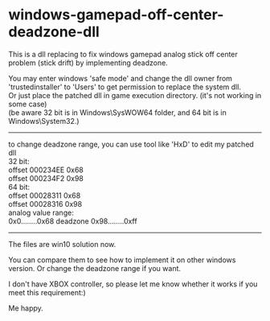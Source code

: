 # windows-gamepad-off-center-deadzone-dll
This is a dll replacing to fix windows gamepad analog stick off center problem (stick drift) by implementing deadzone.

You may enter windows 'safe mode' and change the dll owner from 'trustedinstaller' to 'Users' to get permission to replace the system dll.  
Or just place the patched dll in game execution directory. (it's not working in some case)  
(be aware 32 bit is in Windows\SysWOW64 folder, and 64 bit is in Windows\System32.)

****
to change deadzone range, you can use tool like 'HxD' to edit my patched dll  
32 bit:  
offset 000234EE 0x68  
offset 000234F2 0x98  
64 bit:  
offset 00028311 0x68  
offset 00028316 0x98  
analog value range:  
0x0........0x68 deadzone 0x98........0xff  
****

The files are win10 solution now.

You can compare them to see how to implement it on other windows version.
Or change the deadzone range if you want.

I don't have XBOX controller, so please let me know whether it works if you meet this requirement:)

Me happy.
